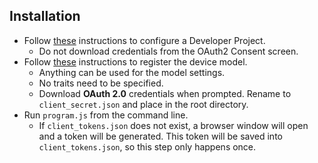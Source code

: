 ## Installation
- Follow [these](https://developers.google.com/assistant/sdk/guides/service/python/embed/config-dev-project-and-account) instructions to configure a Developer Project.
    - Do not download credentials from the OAuth2 Consent screen.
- Follow [these](https://developers.google.com/assistant/sdk/guides/service/python/embed/register-device)
 instructions to register the device model.
    - Anything can be used for the model settings.
    - No traits need to be specified.
    - Download __OAuth 2.0__ credentials when prompted. Rename to `client_secret.json` and place in the root directory.
- Run `program.js` from the command line.
    - If `client_tokens.json` does not exist, a browser window will open and a token will be generated. This token will be saved into `client_tokens.json`, so this step only happens once.